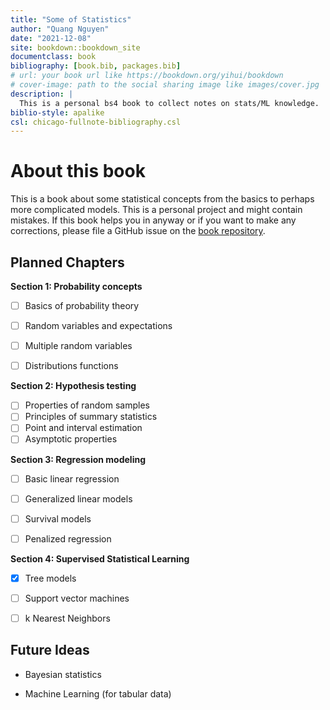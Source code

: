 ```yaml
---
title: "Some of Statistics"
author: "Quang Nguyen"
date: "2021-12-08"
site: bookdown::bookdown_site
documentclass: book
bibliography: [book.bib, packages.bib]
# url: your book url like https://bookdown.org/yihui/bookdown
# cover-image: path to the social sharing image like images/cover.jpg
description: |
  This is a personal bs4 book to collect notes on stats/ML knowledge. 
biblio-style: apalike
csl: chicago-fullnote-bibliography.csl
---
```


# About this book

This is a book about some statistical concepts from the basics to perhaps more complicated models. This is a personal project and might contain mistakes. If this book helps you in anyway or if you want to make any corrections, please file a GitHub issue on the [book repository](https://github.com/qpmnguyen/stats_knowledge).

## Planned Chapters

**Section 1: Probability concepts**

-   [ ] Basics of probability theory

-   [ ] Random variables and expectations

-   [ ] Multiple random variables

-   [ ] Distributions functions

**Section 2: Hypothesis testing**

-   [ ] Properties of random samples
-   [ ] Principles of summary statistics
-   [ ] Point and interval estimation
-   [ ] Asymptotic properties

**Section 3: Regression modeling**

-   [ ] Basic linear regression

-   [ ] Generalized linear models

-   [ ] Survival models

-   [ ] Penalized regression

**Section 4: Supervised Statistical Learning**

-   [x] Tree models

-   [ ] Support vector machines

-   [ ] k Nearest Neighbors

## Future Ideas

-   Bayesian statistics

-   Machine Learning (for tabular data)
